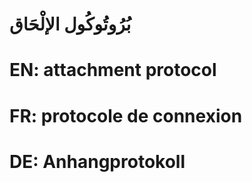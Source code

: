 # بُرُوتُوكُول الإلْحَاق

# EN: attachment protocol

# FR: protocole de connexion

# DE: Anhangprotokoll
